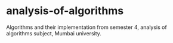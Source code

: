 # analysis-of-algorithms
Algorithms and their implementation from semester 4, analysis of algorithms subject, Mumbai university.

